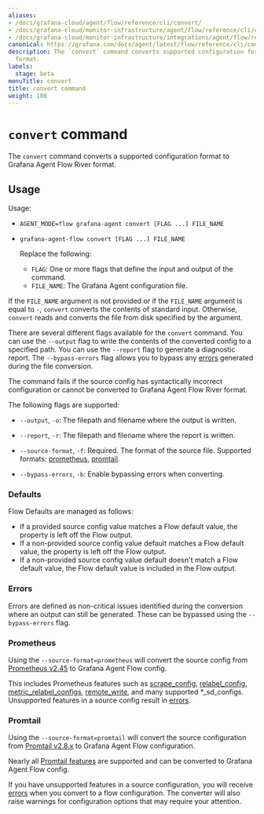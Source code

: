 ```yaml
---
aliases:
- /docs/grafana-cloud/agent/flow/reference/cli/convert/
- /docs/grafana-cloud/monitor-infrastructure/agent/flow/reference/cli/convert/
- /docs/grafana-cloud/monitor-infrastructure/integrations/agent/flow/reference/cli/convert/
canonical: https://grafana.com/docs/agent/latest/flow/reference/cli/convert/
description: The `convert` command converts supported configuration formats to River
  format.
labels:
  stage: beta
menuTitle: convert
title: convert command
weight: 100
---
```


# `convert` command

The `convert` command converts a supported configuration format to Grafana Agent Flow River format.

## Usage

Usage: 

* `AGENT_MODE=flow grafana-agent convert [FLAG ...] FILE_NAME`
* `grafana-agent-flow convert [FLAG ...] FILE_NAME`

   Replace the following:

   * `FLAG`: One or more flags that define the input and output of the command.
   * `FILE_NAME`: The Grafana Agent configuration file.

If the `FILE_NAME` argument is not provided or if the `FILE_NAME` argument is
equal to `-`, `convert` converts the contents of standard input. Otherwise,
`convert` reads and converts the file from disk specified by the argument.

There are several different flags available for the `convert` command. You can use the `--output` flag to write the contents of the converted config to a specified path. You can use the `--report` flag to generate a diagnostic report. The `--bypass-errors` flag allows you to bypass any [errors] generated during the file conversion.

The command fails if the source config has syntactically incorrect
configuration or cannot be converted to Grafana Agent Flow River format.

The following flags are supported:

* `--output`, `-o`: The filepath and filename where the output is written.

* `--report`, `-r`: The filepath and filename where the report is written.

* `--source-format`, `-f`: Required. The format of the source file. Supported formats: [prometheus], [promtail].

* `--bypass-errors`, `-b`: Enable bypassing errors when converting.

[prometheus]: #prometheus
[promtail]: #promtail
[errors]: #errors

### Defaults

Flow Defaults are managed as follows:
* If a provided source config value matches a Flow default value, the property is left off the Flow output.
* If a non-provided source config value default matches a Flow default value, the property is left off the Flow output.
* If a non-provided source config value default doesn't match a Flow default value, the Flow default value is included in the Flow output.

### Errors

Errors are defined as non-critical issues identified during the conversion
where an output can still be generated. These can be bypassed using the
`--bypass-errors` flag.

### Prometheus

Using the `--source-format=prometheus` will convert the source config from
[Prometheus v2.45](https://prometheus.io/docs/prometheus/2.45/configuration/configuration/)
to Grafana Agent Flow config.

This includes Prometheus features such as
[scrape_config](https://prometheus.io/docs/prometheus/2.45/configuration/configuration/#scrape_config), 
[relabel_config](https://prometheus.io/docs/prometheus/2.45/configuration/configuration/#relabel_config),
[metric_relabel_configs](https://prometheus.io/docs/prometheus/2.45/configuration/configuration/#metric_relabel_configs),
[remote_write](https://prometheus.io/docs/prometheus/2.45/configuration/configuration/#remote_write),
and many supported *_sd_configs. Unsupported features in a source config result
in [errors].

### Promtail

Using the `--source-format=promtail` will convert the source configuration from
[Promtail v2.8.x](https://grafana.com/docs/loki/v2.8.x/clients/promtail/)
to Grafana Agent Flow configuration.

Nearly all [Promtail features](https://grafana.com/docs/loki/v2.8.x/clients/promtail/configuration/)
are supported and can be converted to Grafana Agent Flow config.

If you have unsupported features in a source configuration, you will receive [errors] when you convert to a flow configuration. The converter will
also raise warnings for configuration options that may require your attention.
